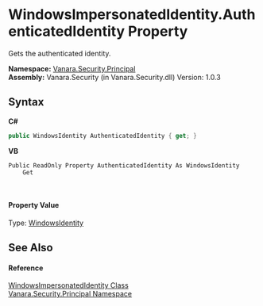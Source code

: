 # WindowsImpersonatedIdentity.AuthenticatedIdentity Property 
 

Gets the authenticated identity.

**Namespace:**&nbsp;<a href="59c3dc27-cc1b-fb6b-1718-4dd5638460e2">Vanara.Security.Principal</a><br />**Assembly:**&nbsp;Vanara.Security (in Vanara.Security.dll) Version: 1.0.3

## Syntax

**C#**<br />
``` C#
public WindowsIdentity AuthenticatedIdentity { get; }
```

**VB**<br />
``` VB
Public ReadOnly Property AuthenticatedIdentity As WindowsIdentity
	Get
```

<br />

#### Property Value
Type: <a href="http://msdn2.microsoft.com/en-us/library/e599ywa6" target="_blank">WindowsIdentity</a>

## See Also


#### Reference
<a href="03ea6d98-2afc-31c0-b0b9-70f7a567b80d">WindowsImpersonatedIdentity Class</a><br /><a href="59c3dc27-cc1b-fb6b-1718-4dd5638460e2">Vanara.Security.Principal Namespace</a><br />